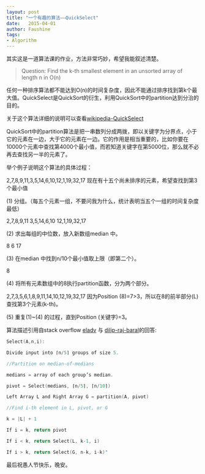 ```yaml
---
layout: post
title: "一个有趣的算法——QuickSelect"
date:   2015-04-01
author: Faushine
tags: 
- Algorithm
---
```


其实这是一道算法课的作业，方法非常巧妙，希望我能叙述清楚。
> Question:
> Find the k-th smallest element in an unsorted array of length n in O(n)

任何一种排序算法都不能达到O(n)的时间复杂度，因此不能通过排序找到第k个最大值。QuickSelect是QuickSort的衍生，利用QuickSort中的partition达到分治的目的。

关于这个算法详细的说明可以查看[wikipedia-QuickSelect](https://en.m.wikipedia.org/wiki/Quickselect)

QuickSort中的partition算法是把一串数列分成两拨，即以关键字为分界点，小于它的元素在一边，大于它的元素在一边。它的作用是相当重要的，比如你要在10000个元素中查找第4000个最小值，而若知道关键字在第5000位，那么就不必再去查找另一半的元素了。

举个例子说明这个算法的具体过程：

2,7,8,9,11,3,5,14,6,10,12,1,19,32,17 现在有十五个尚未排序的元素，希望查找到第3个最小值

(1) 分组。（每五个元素一组，不要问我为什么，统计表明当五个一组的时间复杂度最低）

2,7,8,9,11  3,5,14,6,10  12,1,19,32,17

(2) 求出每组的中位数，放入新数组median 中。

8  6  17

(3) 在median 中找到n/10个最小值取上限（即第二个）。

8

(4) 将所有元素数组中的8执行partition函数，分为两个部分。

2,7,3,5,6,1,8,9,11,14,10,12,19,32,17
因为Position (8)=7>3，所以在8的前半部分(L) 查找第3个元素(k-th)。

(5) 重复(1)~(4) 的过程，直到Position (关键字)=3。

算法描述引用自stack overflow [eladv](http://stackoverflow.com/users/7314/eladv) 与 [dilip-raj-baral](http://stackoverflow.com/users/1175279/dilip-raj-baral)的回答:

```c
Select(A,n,i):

Divide input into ⌈n/5⌉ groups of size 5.

//Partition on median-of-medians

medians = array of each group’s median.

pivot = Select(medians, ⌈n/5⌉, ⌈n/10⌉)

Left Array L and Right Array G = partition(A, pivot)

//Find i-th element in L, pivot, or G

k = |L| + 1

If i = k, return pivot

If i < k, return Select(L, k-1, i)

If i > k, return Select(G, n-k, i-k)"
```

最后祝愚人节快乐，晚安。
